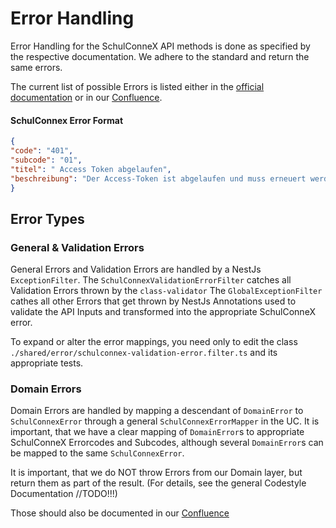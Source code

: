 # Error Handling

Error Handling for the SchulConneX API methods is done as specified by the respective documentation. We adhere to the
standard and return the same errors.

The current list of possible Errors is listed either in the [official documentation](https://github.com/SchulConneX/v1)
or in our [Confluence](https://docs.dbildungscloud.de/x/sIbbE).

#### SchulConnex Error Format
```json
{
"code": "401",
"subcode": "01",
"titel": " Access Token abgelaufen",
"beschreibung": "Der Access-Token ist abgelaufen und muss erneuert werden."
}
```

## Error Types

### General & Validation Errors

General Errors and Validation Errors are handled by a NestJs `ExceptionFilter`.
The `SchulConnexValidationErrorFilter` catches all Validation Errors thrown by the `class-validator`
The `GlobalExceptionFilter` cathes all other Errors that get thrown by NestJs
Annotations used to validate the API Inputs and transformed into the appropriate SchulConneX error.

To expand or alter the error mappings, you need only to edit the class
`./shared/error/schulconnex-validation-error.filter.ts` and its appropriate tests.

### Domain Errors

Domain Errors are handled by mapping a descendant of `DomainError` to `SchulConnexError`
through a general `SchulConnexErrorMapper` in the UC. It is important, that we have a clear
mapping of `DomainError`s to appropriate SchulConneX Errorcodes and Subcodes, although several
`DomainError`s can be mapped to the same `SchulConnexError`.

It is important, that we do NOT throw Errors from our Domain layer, but return them as part of the result.
(For details, see the general Codestyle Documentation //TODO!!!)

Those should also be documented in our [Confluence](https://docs.dbildungscloud.de/x/sIbbE)
